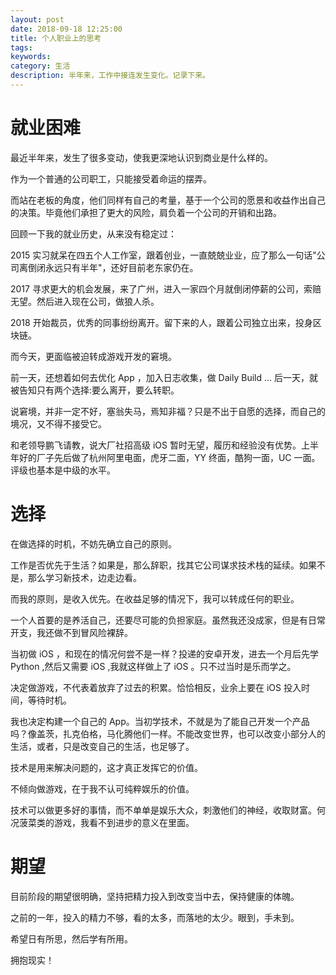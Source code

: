 ```yaml
---
layout: post
date: 2018-09-18 12:25:00
title: 个人职业上的思考
tags: 
keywords: 
category: 生活
description: 半年来，工作中接连发生变化。记录下来。
---
```


# 就业困难

最近半年来，发生了很多变动，使我更深地认识到商业是什么样的。

作为一个普通的公司职工，只能接受着命运的摆弄。

而站在老板的角度，他们同样有自己的考量，基于一个公司的愿景和收益作出自己的决策。毕竟他们承担了更大的风险，肩负着一个公司的开销和出路。

回顾一下我的就业历史，从来没有稳定过：

2015 实习就呆在四五个人工作室，跟着创业，一直兢兢业业，应了那么一句话"公司离倒闭永远只有半年"，还好目前老东家仍在。

2017 寻求更大的机会发展，来了广州，进入一家四个月就倒闭停薪的公司，索赔无望。然后进入现在公司，做狼人杀。

2018 开始裁员，优秀的同事纷纷离开。留下来的人，跟着公司独立出来，投身区块链。

而今天，更面临被迫转成游戏开发的窘境。

前一天，还想着如何去优化 App ，加入日志收集，做 Daily Build ... 后一天，就被告知只有两个选择:要么离开，要么转职。

说窘境，并非一定不好，塞翁失马，焉知非福？只是不出于自愿的选择，而自己的境况，又不得不接受它。

和老领导鹏飞请教，说大厂社招高级 iOS 暂时无望，履历和经验没有优势。上半年好的厂子先后做了杭州阿里电面，虎牙二面，YY 终面，酷狗一面，UC 一面。评级也基本是中级的水平。


# 选择

在做选择的时机，不妨先确立自己的原则。

工作是否优先于生活？如果是，那么辞职，找其它公司谋求技术栈的延续。如果不是，那么学习新技术，边走边看。

而我的原则，是收入优先。在收益足够的情况下，我可以转成任何的职业。

一个人首要的是养活自己，还要尽可能的负担家庭。虽然我还没成家，但是有日常开支，我还做不到冒风险裸辞。

当初做 iOS ，和现在的情况何尝不是一样？投递的安卓开发，进去一个月后先学 Python ,然后又需要 iOS ,我就这样做上了 iOS 。只不过当时是乐而学之。

决定做游戏，不代表着放弃了过去的积累。恰恰相反，业余上要在 iOS 投入时间，等待时机。

我也决定构建一个自己的 App。当初学技术，不就是为了能自己开发一个产品吗？像盖茨，扎克伯格，马化腾他们一样。不能改变世界，也可以改变小部分人的生活，或者，只是改变自己的生活，也足够了。

技术是用来解决问题的，这才真正发挥它的价值。

不倾向做游戏，在于我不认可纯粹娱乐的价值。

技术可以做更多好的事情，而不单单是娱乐大众，刺激他们的神经，收取财富。何况菠菜类的游戏，我看不到进步的意义在里面。

# 期望

目前阶段的期望很明确，坚持把精力投入到改变当中去，保持健康的体魄。

之前的一年，投入的精力不够，看的太多，而落地的太少。眼到，手未到。

希望日有所思，然后学有所用。

拥抱现实！







